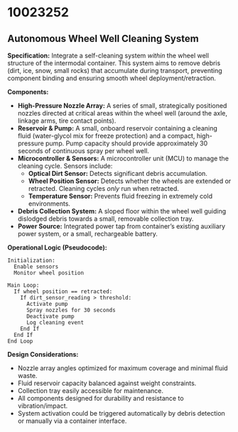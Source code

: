 # 10023252

## Autonomous Wheel Well Cleaning System

**Specification:** Integrate a self-cleaning system *within* the wheel well structure of the intermodal container. This system aims to remove debris (dirt, ice, snow, small rocks) that accumulate during transport, preventing component binding and ensuring smooth wheel deployment/retraction.

**Components:**

*   **High-Pressure Nozzle Array:** A series of small, strategically positioned nozzles directed at critical areas within the wheel well (around the axle, linkage arms, tire contact points).
*   **Reservoir & Pump:** A small, onboard reservoir containing a cleaning fluid (water-glycol mix for freeze protection) and a compact, high-pressure pump. Pump capacity should provide approximately 30 seconds of continuous spray per wheel well.
*   **Microcontroller & Sensors:** A microcontroller unit (MCU) to manage the cleaning cycle. Sensors include:
    *   **Optical Dirt Sensor:** Detects significant debris accumulation.
    *   **Wheel Position Sensor:** Detects whether the wheels are extended or retracted. Cleaning cycles *only* run when retracted.
    *   **Temperature Sensor:** Prevents fluid freezing in extremely cold environments.
*   **Debris Collection System:** A sloped floor within the wheel well guiding dislodged debris towards a small, removable collection tray.
*   **Power Source:** Integrated power tap from container’s existing auxiliary power system, or a small, rechargeable battery.

**Operational Logic (Pseudocode):**

```
Initialization:
  Enable sensors
  Monitor wheel position

Main Loop:
  If wheel position == retracted:
    If dirt_sensor_reading > threshold:
      Activate pump
      Spray nozzles for 30 seconds
      Deactivate pump
      Log cleaning event
    End If
  End If
End Loop
```

**Design Considerations:**

*   Nozzle array angles optimized for maximum coverage and minimal fluid waste.
*   Fluid reservoir capacity balanced against weight constraints.
*   Collection tray easily accessible for maintenance.
*   All components designed for durability and resistance to vibration/impact.
*   System activation could be triggered automatically by debris detection or manually via a container interface.